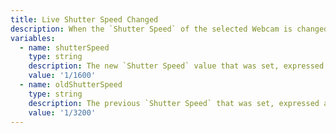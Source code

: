 ```yaml
---
title: Live Shutter Speed Changed
description: When the `Shutter Speed` of the selected Webcam is changed when `Automatic Exposure` is enabled
variables:
  - name: shutterSpeed
    type: string
    description: The new `Shutter Speed` value that was set, expressed as a fraction
    value: '1/1600'
  - name: oldShutterSpeed
    type: string
    description: The previous `Shutter Speed` that was set, expressed as a fraction
    value: '1/3200'
---
```

